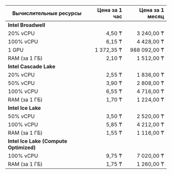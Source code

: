 | Вычислительные ресурсы | Цена за 1 час           | Цена за 1 месяц           |
|------------------------|------------------------:|------------------------:|
| **Intel Broadwell**                                                        |
| 20% vCPU               | 4,50 ₸                  | 3 240,00 ₸                  |
| 100% vCPU              | 6,15 ₸                  | 4 428,00 ₸                  |
| 1 GPU                  | 1 372,35 ₸              | 988 092,00 ₸                  |
| RAM (за 1 ГБ)          | 2,10 ₸                  | 1 512,00 ₸                  |
| **Intel Cascade Lake**                                                     |
| 20% vCPU               | 2,55 ₸                  | 1 836,00 ₸                  |
| 50% vCPU               | 3,90 ₸                  | 2 808,00 ₸                  |
| 100% vCPU              | 6,55 ₸                  | 4 716,00 ₸                  |
| RAM (за 1 ГБ)          | 1,70 ₸                  | 1 224,00 ₸                  |
| **Intel Ice Lake**                                                         |
| 50% vCPU               | 3,50 ₸                  | 2 520,00 ₸                  |
| 100% vCPU              | 5,85 ₸                  | 4 212,00 ₸                  |
| RAM (за 1 ГБ)          | 1,55 ₸                  | 1 116,00 ₸                  |
| **Intel Ice Lake (Compute Optimized)** |
| 100% vCPU | 9,75 ₸ | 7 020,00 ₸                  |
| RAM (за 1 ГБ) | 1,75 ₸ | 1 260,00 ₸                  |
